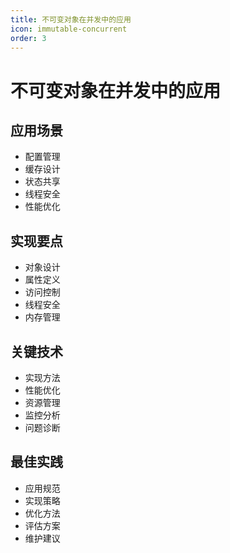 ```yaml
---
title: 不可变对象在并发中的应用
icon: immutable-concurrent
order: 3
---
```


# 不可变对象在并发中的应用

## 应用场景
- 配置管理
- 缓存设计
- 状态共享
- 线程安全
- 性能优化

## 实现要点
- 对象设计
- 属性定义
- 访问控制
- 线程安全
- 内存管理

## 关键技术
- 实现方法
- 性能优化
- 资源管理
- 监控分析
- 问题诊断

## 最佳实践
- 应用规范
- 实现策略
- 优化方法
- 评估方案
- 维护建议
